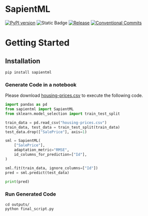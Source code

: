 # SapientML


[![PyPI version](https://badge.fury.io/py/sapientml.svg)](https://badge.fury.io/py/sapientml) ![Static Badge](https://img.shields.io/badge/python-3.10%20%7C%203.11-blue) [![Release](https://github.com/sapientml/sapientml/actions/workflows/release.yml/badge.svg)](https://github.com/sapientml/sapientml/actions/workflows/release.yml) [![Conventional Commits](https://img.shields.io/badge/Conventional%20Commits-1.0.0-%23FE5196?logo=conventionalcommits&logoColor=white)](https://conventionalcommits.org)


# Getting Started

## Installation

```
pip install sapientml
```

### Generate Code in a notebook

Please download [housing-prices.csv](https://github.com/sapientml/sapientml/files/12374429/housing-prices.csv) to execute the following code.

```py
import pandas as pd
from sapientml import SapientML
from sklearn.model_selection import train_test_split

train_data = pd.read_csv("housing-prices.csv")
train_data, test_data = train_test_split(train_data)
test_data.drop(["SalePrice"], axis=1)

sml = SapientML(
    ["SalePrice"],
    adaptation_metric="RMSE",
    id_columns_for_prediction=["Id"],
)

sml.fit(train_data, ignore_columns=["Id"])
pred = sml.predict(test_data)

print(pred)
```

### Run Generated Code

```
cd outputs/
python final_script.py
```


